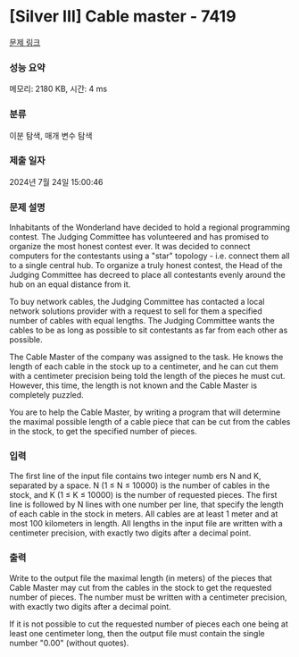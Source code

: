 # [Silver III] Cable master - 7419 

[문제 링크](https://www.acmicpc.net/problem/7419) 

### 성능 요약

메모리: 2180 KB, 시간: 4 ms

### 분류

이분 탐색, 매개 변수 탐색

### 제출 일자

2024년 7월 24일 15:00:46

### 문제 설명

<p>Inhabitants of the Wonderland have decided to hold a regional programming contest. The Judging Committee has volunteered and has promised to organize the most honest contest ever. It was decided to connect computers for the contestants using a "star" topology - i.e. connect them all to a single central hub. To organize a truly honest contest, the Head of the Judging Committee has decreed to place all contestants evenly around the hub on an equal distance from it.</p>

<p>To buy network cables, the Judging Committee has contacted a local network solutions provider with a request to sell for them a specified number of cables with equal lengths. The Judging Committee wants the cables to be as long as possible to sit contestants as far from each other as possible.</p>

<p>The Cable Master of the company was assigned to the task. He knows the length of each cable in the stock up to a centimeter, and he can cut them with a centimeter precision being told the length of the pieces he must cut. However, this time, the length is not known and the Cable Master is completely puzzled.</p>

<p>You are to help the Cable Master, by writing a program that will determine the maximal possible length of a cable piece that can be cut from the cables in the stock, to get the specified number of pieces.</p>

### 입력 

 <p>The first line of the input file contains two integer numb ers N and K, separated by a space. N (1 ≤ N ≤ 10000) is the number of cables in the stock, and K (1 ≤ K ≤ 10000) is the number of requested pieces. The first line is followed by N lines with one number per line, that specify the length of each cable in the stock in meters. All cables are at least 1 meter and at most 100 kilometers in length. All lengths in the input file are written with a centimeter precision, with exactly two digits after a decimal point.</p>

### 출력 

 <p>Write to the output file the maximal length (in meters) of the pieces that Cable Master may cut from the cables in the stock to get the requested number of pieces. The number must be written with a centimeter precision, with exactly two digits after a decimal point.</p>

<p>If it is not possible to cut the requested number of pieces each one being at least one centimeter long, then the output file must contain the single number "0.00" (without quotes).</p>

